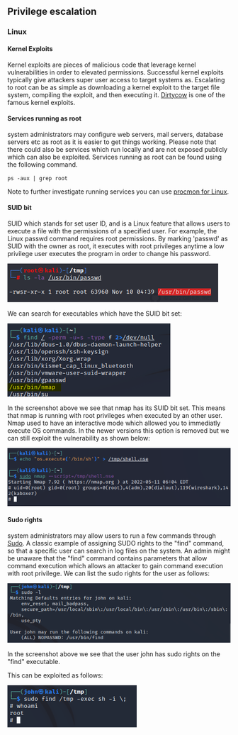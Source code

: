 ## Privilege escalation

### Linux

#### Kernel Exploits
Kernel exploits are pieces of malicious code that leverage kernel vulnerabilities in order to elevated permissions. Successful kernel exploits typically give attackers super user access to target systems as. Escalating to root can be as simple as downloading a kernel exploit to the target file system, compiling the exploit, and then executing it. <a href="https://github.com/dirtycow/dirtycow.github.io/wiki/PoCs" target="_blank">Dirtycow</a> is one of the famous kernel exploits.

#### Services running as root
system administrators may configure web servers, mail servers, database servers etc as root as it is easier to get things working. Please note that there could also be services which run locally and are not exposed publicly which can also be exploited.
Services running as root can be found using the following command.
```
ps -aux | grep root
```
Note to further investigate running services you can use <a href="https://github.com/Sysinternals/Procmon-for-Linux" target="_blank">procmon for Linux</a>.

#### SUID bit
SUID which stands for set user ID, and is a Linux feature that allows users to execute a file with the permissions of a specified user. For example, the Linux passwd command requires root permissions. By marking 'passwd' as SUID with the owner as root, it executes with root privileges anytime a low privilege user executes the program in order to change his password.

![Procmon Filter](assets/passwd.png)

We can search for executables which have the SUID bit set:

![SUID Bit](assets/suid.png)

In the screenshot above we see that nmap has its SUID bit set. This means that nmap is running with root privileges when executed by an other user. Nmap used to have an interactive mode which allowed you to immediatly execute OS commands. In the newer versions this option is removed but we can still exploit the vulnerability as shown below:

![NMAP Shell](assets/nmapshell.png)

#### Sudo rights
system administrators may allow users to run a few commands through <a href="https://nl.wikipedia.org/wiki/Sudo" target="_blank">Sudo</a>.
A classic example of assigning SUDO rights to the "find" command, so that a specific user can search in log files on the system. An admin might be unaware that the "find" command contains parameters that allow command execution which allows an attacker to gain command execution with root privilege.
We can list the sudo rights for the user as follows:

![Sudo](assets/sudo.png)

In the screenshot above we see that the user john has sudo rights on the "find" executable.

This can be exploited as follows:

![Find magix](assets/find.png)

